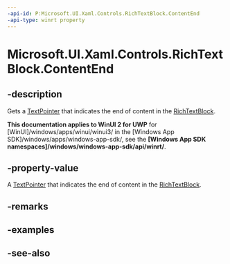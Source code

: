 ```yaml
---
-api-id: P:Microsoft.UI.Xaml.Controls.RichTextBlock.ContentEnd
-api-type: winrt property
---
```


<!-- Property syntax
public Windows.UI.Xaml.Documents.TextPointer ContentEnd { get; }
-->

# Microsoft.UI.Xaml.Controls.RichTextBlock.ContentEnd

## -description
Gets a [TextPointer](../microsoft.ui.xaml.documents/textpointer.md) that indicates the end of content in the [RichTextBlock](richtextblock.md).

**This documentation applies to WinUI 2 for UWP** for [WinUI]/windows/apps/winui/winui3/ in the [Windows App SDK]/windows/apps/windows-app-sdk/, see the **[Windows App SDK namespaces]/windows/windows-app-sdk/api/winrt/**.

## -property-value
A [TextPointer](../microsoft.ui.xaml.documents/textpointer.md) that indicates the end of content in the [RichTextBlock](richtextblock.md).

## -remarks

## -examples

## -see-also

